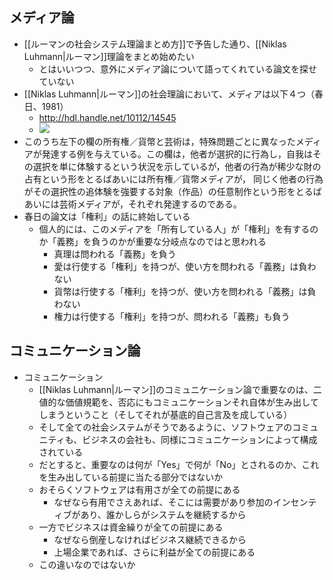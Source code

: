 
## メディア論

* [[ルーマンの社会システム理論まとめ方]]で予告した通り、[[Niklas Luhmann|ルーマン]]理論をまとめ始めたい
	* とはいいつつ、意外にメディア論について語ってくれている論文を探せていない
* [[Niklas Luhmann|ルーマン]]の社会理論において、メディアは以下４つ（春日、1981）
	* http://hdl.handle.net/10112/14545
	* **![](https://lh5.googleusercontent.com/6LoA4_iSsVOXpPzhr8yXG4Qqj0LfajIiu-30psp99ZliQmY7TBDx5Ua79a8-wBD4OrMlfKcnrw4BtfFBKTELf5CE1rTGXEdD7cu6SBVxMG6e6QIffyrhR0y2zroX-eZkFcZ5sMXbshgPOfOvBHKXhKN32Q=s2048)**
* このうち左下の欄の所有権／貨幣と芸術は，特殊問題ごとに異なったメディアが発達する例を与えている。この欄は，他者が選択的に行為し，自我はその選択を単に体験するという状況を示しているが，他者の行為が稀少な財の占有という形をとるばあいには所有権／貨幣メディアが， 同じく他者の行為がその選択性の追体験を強要する対象（作品）の任意制作という形をとるばあいには芸術メディアが，それぞれ発達するのである。
* 春日の論文は「権利」の話に終始している
	* 個人的には、このメディアを「所有している人」が「権利」を有するのか「義務」を負うのかが重要な分岐点なのではと思われる
		* 真理は問われる「義務」を負う
		* 愛は行使する「権利」を持つが、使い方を問われる「義務」は負わない
		* 貨幣は行使する「権利」を持つが、使い方を問われる「義務」は負わない
		* 権力は行使する「権利」を持つが、問われる「義務」も負う

## コミュニケーション論

* コミュニケーション
	* [[Niklas Luhmann|ルーマン]]のコミュニケーション論で重要なのは、二値的な価値規範を、否応にもコミュニケーションそれ自体が生み出してしまうということ（そしてそれが基底的自己言及を成している）
	* そして全ての社会システムがそうであるように、ソフトウェアのコミュニティも、ビジネスの会社も、同様にコミュニケーションによって構成されている
	* だとすると、重要なのは何が「Yes」で何が「No」とされるのか、これを生み出している前提に当たる部分ではないか
	* おそらくソフトウェアは有用さが全ての前提にある
		* なぜなら有用でさえあれば、そこには需要があり参加のインセンティブがあり、誰かしらがシステムを継続するから
	* 一方でビジネスは資金繰りが全ての前提にある
		* なぜなら倒産しなければビジネス継続できるから
		* 上場企業であれば、さらに利益が全ての前提にある
	* この違いなのではないか


